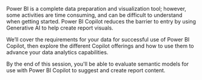 Power BI is a complete data preparation and visualization tool; however, some activities are time consuming, and can be difficult to understand when getting started. Power BI Copilot reduces the barrier to entry by using Generative AI to help create report visuals.

We’ll cover the requirements for your data for successful use of Power BI Copilot, then explore the different Copilot offerings and how to use them to advance your data analytics capabilities.

By the end of this session, you'll be able to evaluate semantic models for use with Power BI Copilot to suggest and create report content.
